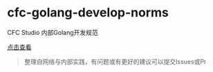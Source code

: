 # cfc-golang-develop-norms
CFC Studio 内部Golang开发规范

[点击查看](https://github.com/Kirov7/cfc-golang-develop-norms/blob/master/cfc-golang%E5%BC%80%E5%8F%91%E8%A7%84%E8%8C%83.md)
> 整理自网络与内部实践，有问题或有更好的建议可以提交Issues或Pr
